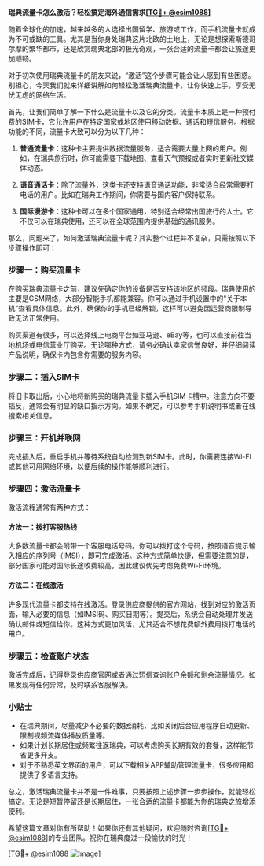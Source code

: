 **瑞典流量卡怎么激活？轻松搞定海外通信需求[[TG💪+ @esim1088](https://t.me/s/esim1088)]**

随着全球化的加速，越来越多的人选择出国留学、旅游或工作，而手机流量卡就成为不可或缺的工具。尤其是当你身处瑞典这片北欧的土地上，无论是想探索斯德哥尔摩的繁华都市，还是欣赏瑞典北部的极光奇观，一张合适的流量卡都会让旅途更加顺畅。

对于初次使用瑞典流量卡的朋友来说，“激活”这个步骤可能会让人感到有些困惑。别担心，今天我们就来详细讲解如何轻松激活瑞典流量卡，让你快速上手，享受无忧无虑的网络生活。

首先，让我们简单了解一下什么是流量卡以及它的分类。流量卡本质上是一种预付费的SIM卡，它允许用户在特定国家或地区使用移动数据、通话和短信服务。根据功能的不同，流量卡大致可以分为以下几种：

1. **普通流量卡**：这种卡主要提供数据流量服务，适合需要大量上网的用户。例如，在瑞典旅行时，你可能需要下载地图、查看天气预报或者实时更新社交媒体动态。
   
2. **语音通话卡**：除了流量外，这类卡还支持语音通话功能，非常适合经常需要打电话的用户。比如在瑞典工作期间，你需要与国内客户保持联系。
   
3. **国际漫游卡**：这种卡可以在多个国家通用，特别适合经常出国旅行的人士。它不仅可以在瑞典使用，还可以在全球范围内提供基础的通讯服务。

那么，问题来了，如何激活瑞典流量卡呢？其实整个过程并不复杂，只需按照以下步骤操作即可：

### 步骤一：购买流量卡

在购买瑞典流量卡之前，建议先确定你的设备是否支持该地区的频段。瑞典使用的主要是GSM网络，大部分智能手机都能兼容。你可以通过手机设置中的“关于本机”查看具体信息。此外，确保你的手机已经解锁，这样可以避免因运营商限制导致无法正常使用。

购买渠道有很多，可以选择线上电商平台如亚马逊、eBay等，也可以直接前往当地机场或电信营业厅购买。无论哪种方式，请务必确认卖家信誉良好，并仔细阅读产品说明，确保卡内包含你需要的服务内容。

### 步骤二：插入SIM卡

将旧卡取出后，小心地将新购买的瑞典流量卡插入手机SIM卡槽中。注意方向不要插反，通常会有明显的缺口指示方向。如果不确定，可以参考手机说明书或者在线搜索相关信息。

### 步骤三：开机并联网

完成插入后，重启手机并等待系统自动检测到新SIM卡。此时，你需要连接Wi-Fi或其他可用网络环境，以便后续的操作能够顺利进行。

### 步骤四：激活流量卡

激活流程通常有两种方式：

#### 方法一：拨打客服热线
大多数流量卡都会附带一个客服电话号码。你可以拨打这个号码，按照语音提示输入相应的序列号（IMSI），即可完成激活。这种方式简单快捷，但需要注意的是，部分国家可能对国际长途收费较高，因此建议优先考虑免费Wi-Fi环境。

#### 方法二：在线激活
许多现代流量卡都支持在线激活。登录供应商提供的官方网站，找到对应的激活页面，输入必要的信息（如IMSI码、购买日期等）。提交后，系统会自动处理并发送确认邮件或短信给你。这种方式更加灵活，尤其适合不想花费额外费用拨打电话的用户。

### 步骤五：检查账户状态

激活完成后，记得登录供应商官网或者通过短信查询账户余额和剩余流量情况。如果发现有任何异常，及时联系客服解决。

### 小贴士

- 在瑞典期间，尽量减少不必要的数据消耗，比如关闭后台应用程序自动更新、限制视频流媒体播放质量等。
- 如果计划长期居住或频繁往返瑞典，可以考虑购买长期有效的套餐，这样能节省更多开支。
- 对于不熟悉英文界面的用户，可以下载相关APP辅助管理流量卡，很多应用都提供了多语言支持。

总之，激活瑞典流量卡并不是一件难事，只要按照上述步骤一步步操作，就能轻松搞定。无论是短暂停留还是长期居住，一张合适的流量卡都能为你的瑞典之旅增添便利。

希望这篇文章对你有所帮助！如果你还有其他疑问，欢迎随时咨询[[TG💪+ @esim1088](https://t.me/s/esim1088)]的专业团队。祝你在瑞典度过一段愉快的时光！

[[TG💪+ @esim1088](https://t.me/s/esim1088) ![Image](https://i.postimg.cc/4NQfJmqS/Snipaste-2025-05-13-00-14-12.png)]